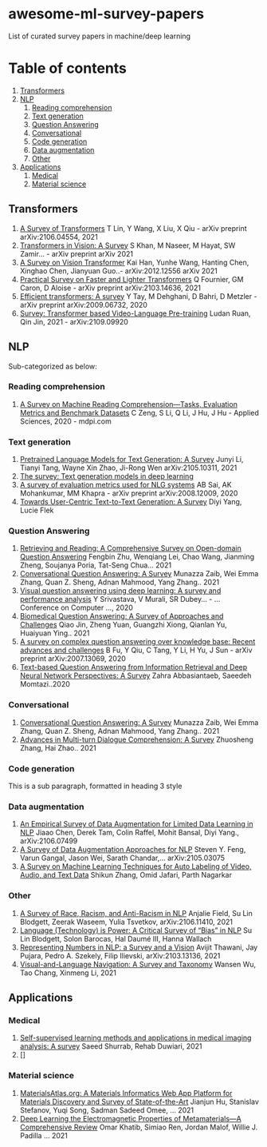 # awesome-ml-survey-papers
List of curated survey papers in machine/deep learning

# Table of contents
1. [Transformers](#transformers)
2. [NLP](#paragraph1)
    1. [Reading comprehension](#rc)
    2. [Text generation](#tg)
    3. [Question Answering](#qa)
    4. [Conversational](#cc)
    5. [Code generation](#cg)
    6. [Data augmentation](#dataaug)
    7. [Other](#subparagraph3)
3. [Applications](#applications)
    1. [Medical](#medical)
    2. [Material science](#material)

## Transformers <a name="transformers"></a>
1. [A Survey of Transformers](https://arxiv.org/abs/2106.04554) T Lin, Y Wang, X Liu, X Qiu - arXiv preprint arXiv:2106.04554, 2021 
2. [Transformers in Vision: A Survey](https://arxiv.org/abs/2101.01169) S Khan, M Naseer, M Hayat, SW Zamir… - arXiv preprint arXiv 2021
3. [A Survey on Vision Transformer](https://arxiv.org/abs/2012.12556) Kai Han, Yunhe Wang, Hanting Chen, Xinghao Chen, Jianyuan Guo..- 	arXiv:2012.12556 arXiv 2021
4. [Practical Survey on Faster and Lighter Transformers](https://arxiv.org/abs/2103.14636) Q Fournier, GM Caron, D Aloise - arXiv preprint arXiv:2103.14636, 2021
5. [Efficient transformers: A survey](https://arxiv.org/abs/2009.06732) Y Tay, M Dehghani, D Bahri, D Metzler - arXiv preprint arXiv:2009.06732, 2020
6. [Survey: Transformer based Video-Language Pre-training](https://arxiv.org/abs/2109.09920) Ludan Ruan, Qin Jin, 2021 - arXiv:2109.09920 

## NLP <a name="paragraph1"></a>
Sub-categorized as below:

### Reading comprehension <a name="rc"></a>
1. [A Survey on Machine Reading Comprehension—Tasks, Evaluation Metrics and Benchmark Datasets](https://www.mdpi.com/873696) C Zeng, S Li, Q Li, J Hu, J Hu - Applied Sciences, 2020 - mdpi.com

### Text generation <a name="tg"></a>
1. [Pretrained Language Models for Text Generation: A Survey](https://arxiv.org/abs/2105.10311) Junyi Li, Tianyi Tang, Wayne Xin Zhao, Ji-Rong Wen 	arXiv:2105.10311, 2021
2. [The survey: Text generation models in deep learning](https://www.sciencedirect.com/science/article/pii/S1319157820303360)
3. [A survey of evaluation metrics used for NLG systems](https://arxiv.org/abs/2008.12009) AB Sai, AK Mohankumar, MM Khapra - arXiv preprint arXiv:2008.12009, 2020
4. [Towards User-Centric Text-to-Text Generation: A Survey](https://link.springer.com/chapter/10.1007/978-3-030-83527-9_1) Diyi Yang, Lucie Flek

### Question Answering <a name="qa"></a>
1. [Retrieving and Reading: A Comprehensive Survey on Open-domain Question Answering](https://arxiv.org/abs/2101.00774) Fengbin Zhu, Wenqiang Lei, Chao Wang, Jianming Zheng, Soujanya Poria, Tat-Seng Chua... 2021
2. [Conversational Question Answering: A Survey](https://arxiv.org/abs/2106.00874) Munazza Zaib, Wei Emma Zhang, Quan Z. Sheng, Adnan Mahmood, Yang Zhang.. 2021
3. [Visual question answering using deep learning: A survey and performance analysis](https://link.springer.com/chapter/10.1007/978-981-16-1092-9_7) Y Srivastava, V Murali, SR Dubey… - … Conference on Computer …, 2020 
4. [Biomedical Question Answering: A Survey of Approaches and Challenges](https://arxiv.org/abs/2102.05281) Qiao Jin, Zheng Yuan, Guangzhi Xiong, Qianlan Yu, Huaiyuan Ying.. 2021
5. [A survey on complex question answering over knowledge base: Recent advances and challenges](https://arxiv.org/abs/2007.13069) B Fu, Y Qiu, C Tang, Y Li, H Yu, J Sun - arXiv preprint arXiv:2007.13069, 2020 
6. [Text-based Question Answering from Information Retrieval and Deep Neural Network Perspectives: A Survey](https://arxiv.org/abs/2002.06612) Zahra Abbasiantaeb, Saeedeh Momtazi..2020

### Conversational <a name="cc"></a>
1. [Conversational Question Answering: A Survey](https://arxiv.org/abs/2106.00874) Munazza Zaib, Wei Emma Zhang, Quan Z. Sheng, Adnan Mahmood, Yang Zhang.. 2021
2. [Advances in Multi-turn Dialogue Comprehension: A Survey](https://arxiv.org/abs/2103.03125) Zhuosheng Zhang, Hai Zhao.. 2021

### Code generation <a name="cg"></a>
This is a sub paragraph, formatted in heading 3 style

### Data augmentation <a name="dataaug"></a>
1. [An Empirical Survey of Data Augmentation for Limited Data Learning in NLP](https://arxiv.org/abs/2106.07499) Jiaao Chen, Derek Tam, Colin Raffel, Mohit Bansal, Diyi Yang., arXiv:2106.07499
2. [A Survey of Data Augmentation Approaches for NLP](https://arxiv.org/abs/2105.03075)  Steven Y. Feng, Varun Gangal, Jason Wei, Sarath Chandar,... arXiv:2105.03075
3. [A Survey on Machine Learning Techniques for Auto Labeling of Video, Audio, and Text Data](https://arxiv.org/abs/2109.03784) Shikun Zhang, Omid Jafari, Parth Nagarkar

### Other <a name="subparagraph3"></a>
1. [A Survey of Race, Racism, and Anti-Racism in NLP](https://arxiv.org/abs/2106.11410) Anjalie Field, Su Lin Blodgett, Zeerak Waseem, Yulia Tsvetkov, 	arXiv:2106.11410, 2021
2. [Language (Technology) is Power: A Critical Survey of “Bias” in NLP](https://aclanthology.org/2020.acl-main.485/) Su Lin Blodgett, Solon Barocas, Hal Daumé III, Hanna Wallach
3. [Representing Numbers in NLP: a Survey and a Vision](https://arxiv.org/abs/2103.13136) Avijit Thawani, Jay Pujara, Pedro A. Szekely, Filip Ilievski, arXiv:2103.13136, 2021
4. [Visual-and-Language Navigation: A Survey and Taxonomy](https://arxiv.org/abs/2108.11544) Wansen Wu, Tao Chang, Xinmeng Li, 2021


## Applications <a name="applications"></a>

### Medical <a name="medical"></a>
1. [Self-supervised learning methods and applications in medical imaging analysis: A survey](https://arxiv.org/abs/2109.08685) Saeed Shurrab, Rehab Duwiari, 2021
2. []

### Material science <a name="material"></a>
1. [MaterialsAtlas.org: A Materials Informatics Web App Platform for Materials Discovery and Survey of State-of-the-Art](https://arxiv.org/abs/2109.04007) Jianjun Hu, Stanislav Stefanov, Yuqi Song, Sadman Sadeed Omee, ... 2021
2. [Deep Learning the Electromagnetic Properties of Metamaterials—A Comprehensive Review](https://en.x-mol.com/paper/article/1398392259059630080) Omar Khatib, Simiao Ren, Jordan Malof, Willie J. Padilla ... 2021
